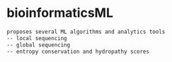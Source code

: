 # bioinformaticsML
```bash
proposes several ML algorithms and analytics tools
-- local sequencing
-- global sequencing
-- entropy conservation and hydropathy scores
```
